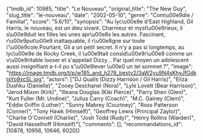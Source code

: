 {"tmdb_id": 10985, "title": "Le Nouveau", "original_title": "The New Guy", "slug_title": "le-nouveau", "date": "2002-05-10", "genre": "Com\u00e9die / Familial", "score": "5.6/10", "synopsis": "Au lyc\u00e9e d'East Highland, Gil Harris, le nouveau, est un dieu vivant. Charmeur et myst\u00e9rieux, il s\u00e9duit les filles les unes apr\u00e8s les autres. Fascinant, r\u00e9put\u00e9 inattaquable, il r\u00e8gne sur toute l'\u00e9cole.Pourtant, Gil a un petit secret. Il n'y a pas si longtemps, au lyc\u00e9e de Rocky Creek, il \u00e9tait consid\u00e9r\u00e9 comme un v\u00e9ritable looser et s'appelait Dizzy... Par quel moyen un adolescent aussi insignifiant a-t-il pu s'\u00e9lever \u00e0 un tel sommet ?", "image": "https://image.tmdb.org/t/p/w185_and_h278_bestv2/3aW2yu9N4sKhyJfGdktsYo9xcSL.jpg", "actors": ["DJ Qualls (Dizzy Harrison / Gil Harris)", "Eliza Dushku (Danielle)", "Zooey Deschanel (Nora)", "Lyle Lovett (Bear Harrison)", "Jerod Mixon (Kirk)", "Illeana Douglas (Kiki Pierce)", "Parry Shen (Glen)", "Kurt Fuller (Mr. Undine)", "Julius Carry (Coach)", "M.C. Gainey (Clem)", "Eddie Griffin (Luther)", "Sunny Mabrey (Courtney)", "Ross Patterson (Conner)", "Tony Hawk (Himself)", "Geoffrey Lewis (Principal Zaylor)", "Charlie O'Connell (Charlie)", "Josh Todd (Rudy)", "Henry Rollins (Warden)", "David Hasselhoff (Himself)"], "comments": [], "recommandations_id": [10878, 10956, 10646, 6020]}